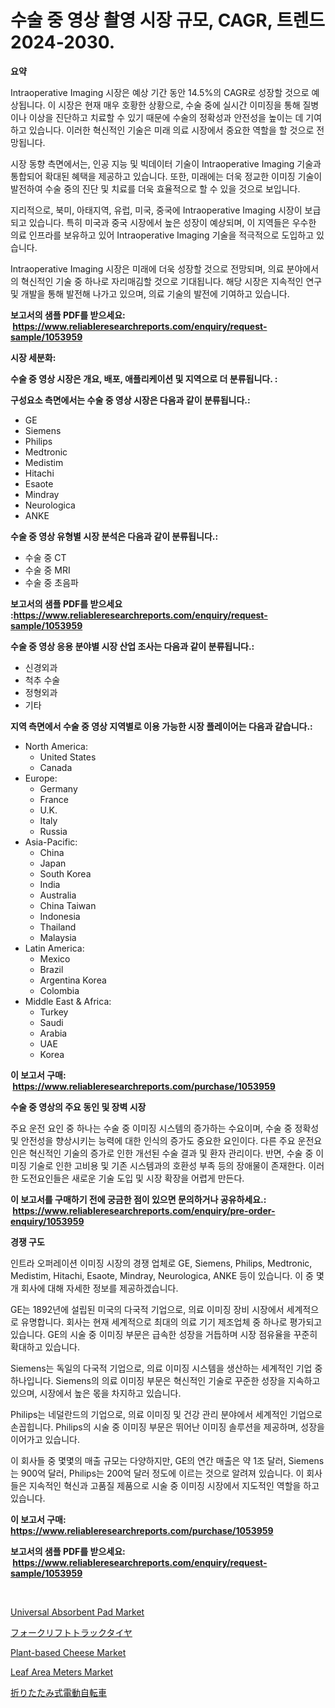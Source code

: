 <p><h1>수술 중 영상 촬영 시장 규모, CAGR, 트렌드 2024-2030.</h1></p><p><strong>요약</strong></p>
<p><p>Intraoperative Imaging 시장은 예상 기간 동안 14.5%의 CAGR로 성장할 것으로 예상됩니다. 이 시장은 현재 매우 호황한 상황으로, 수술 중에 실시간 이미징을 통해 질병이나 이상을 진단하고 치료할 수 있기 때문에 수술의 정확성과 안전성을 높이는 데 기여하고 있습니다. 이러한 혁신적인 기술은 미래 의료 시장에서 중요한 역할을 할 것으로 전망됩니다. </p><p>시장 동향 측면에서는, 인공 지능 및 빅데이터 기술이 Intraoperative Imaging 기술과 통합되어 확대된 혜택을 제공하고 있습니다. 또한, 미래에는 더욱 정교한 이미징 기술이 발전하여 수술 중의 진단 및 치료를 더욱 효율적으로 할 수 있을 것으로 보입니다. </p><p>지리적으로, 북미, 아태지역, 유럽, 미국, 중국에 Intraoperative Imaging 시장이 보급되고 있습니다. 특히 미국과 중국 시장에서 높은 성장이 예상되며, 이 지역들은 우수한 의료 인프라를 보유하고 있어 Intraoperative Imaging 기술을 적극적으로 도입하고 있습니다.</p><p>Intraoperative Imaging 시장은 미래에 더욱 성장할 것으로 전망되며, 의료 분야에서의 혁신적인 기술 중 하나로 자리매김할 것으로 기대됩니다. 해당 시장은 지속적인 연구 및 개발을 통해 발전해 나가고 있으며, 의료 기술의 발전에 기여하고 있습니다.</p></p>
<p><strong>보고서의 샘플 PDF를 받으세요: &nbsp;<a href="https://www.reliableresearchreports.com/enquiry/request-sample/1053959">https://www.reliableresearchreports.com/enquiry/request-sample/1053959</a></strong></p>
<p><strong>시장 세분화:</strong></p>
<p><strong> 수술 중 영상 시장은 개요, 배포, 애플리케이션 및 지역으로 더 분류됩니다. :</strong></p>
<p><strong>구성요소 측면에서는 수술 중 영상 시장은 다음과 같이 분류됩니다.:</strong></p>
<p><ul><li>GE</li><li>Siemens</li><li>Philips</li><li>Medtronic</li><li>Medistim</li><li>Hitachi</li><li>Esaote</li><li>Mindray</li><li>Neurologica</li><li>ANKE</li></ul></p>
<p><strong> 수술 중 영상 유형별 시장 분석은 다음과 같이 분류됩니다.:</strong></p>
<p><ul><li>수술 중 CT</li><li>수술 중 MRI</li><li>수술 중 초음파</li></ul></p>
<p><strong>보고서의 샘플 PDF를 받으세요 :<a href="https://www.reliableresearchreports.com/enquiry/request-sample/1053959">https://www.reliableresearchreports.com/enquiry/request-sample/1053959</a></strong></p>
<p><strong> 수술 중 영상 응용 분야별 시장 산업 조사는 다음과 같이 분류됩니다.:</strong></p>
<p><ul><li>신경외과</li><li>척추 수술</li><li>정형외과</li><li>기타</li></ul></p>
<p><strong>지역 측면에서 수술 중 영상 지역별로 이용 가능한 시장 플레이어는 다음과 같습니다.:</strong></p>
<p><ul>
    <li>
        North America:
        <ul>
            <li>United States</li>
            <li>Canada</li>
        </ul>
    </li>
    <li>
        Europe:
        <ul>
            <li>Germany</li>
            <li>France</li>
            <li>U.K.</li>
            <li>Italy</li>
            <li>Russia</li>
        </ul>
    </li>
    <li>
        Asia-Pacific:
        <ul>
            <li>China</li>
            <li>Japan</li>
            <li>South Korea</li>
            <li>India</li>
            <li>Australia</li>
            <li>China Taiwan</li>
            <li>Indonesia</li>
            <li>Thailand</li>
            <li>Malaysia</li>
        </ul>
    </li>
    <li>
        Latin America:
        <ul>
            <li>Mexico</li>
            <li>Brazil</li>
            <li>Argentina Korea</li>
            <li>Colombia</li>
        </ul>
    </li>
    <li>
        Middle East & Africa:
        <ul>
            <li>Turkey</li>
            <li>Saudi</li>
            <li>Arabia</li>
            <li>UAE</li>
            <li>Korea</li>
        </ul>
    </li>
    </ul></p>
<p><strong>이 보고서 구매: &nbsp;<a href="https://www.reliableresearchreports.com/purchase/1053959">https://www.reliableresearchreports.com/purchase/1053959</a></strong></p>
<p><strong>수술 중 영상의 주요 동인 및 장벽 시장</strong></p>
<p><p>주요 운전 요인 중 하나는 수술 중 이미징 시스템의 증가하는 수요이며, 수술 중 정확성 및 안전성을 향상시키는 능력에 대한 인식의 증가도 중요한 요인이다. 다른 주요 운전요인은 혁신적인 기술의 증가로 인한 개선된 수술 결과 및 환자 관리이다. 반면, 수술 중 이미징 기술로 인한 고비용 및 기존 시스템과의 호환성 부족 등의 장애물이 존재한다. 이러한 도전요인들은 새로운 기술 도입 및 시장 확장을 어렵게 만든다.</p></p>
<p><strong>이 보고서를 구매하기 전에 궁금한 점이 있으면 문의하거나 공유하세요.: &nbsp;<a href="https://www.reliableresearchreports.com/enquiry/pre-order-enquiry/1053959">https://www.reliableresearchreports.com/enquiry/pre-order-enquiry/1053959</a></strong></p>
<p><strong>경쟁 구도</strong></p>
<p><p>인트라 오퍼레이션 이미징 시장의 경쟁 업체로 GE, Siemens, Philips, Medtronic, Medistim, Hitachi, Esaote, Mindray, Neurologica, ANKE 등이 있습니다. 이 중 몇 개 회사에 대해 자세한 정보를 제공하겠습니다.</p><p>GE는 1892년에 설립된 미국의 다국적 기업으로, 의료 이미징 장비 시장에서 세계적으로 유명합니다. 회사는 현재 세계적으로 최대의 의료 기기 제조업체 중 하나로 평가되고 있습니다. GE의 시술 중 이미징 부문은 급속한 성장을 거듭하며 시장 점유율을 꾸준히 확대하고 있습니다.</p><p>Siemens는 독일의 다국적 기업으로, 의료 이미징 시스템을 생산하는 세계적인 기업 중 하나입니다. Siemens의 의료 이미징 부문은 혁신적인 기술로 꾸준한 성장을 지속하고 있으며, 시장에서 높은 몫을 차지하고 있습니다.</p><p>Philips는 네덜란드의 기업으로, 의료 이미징 및 건강 관리 분야에서 세계적인 기업으로 손꼽힙니다. Philips의 시술 중 이미징 부문은 뛰어난 이미징 솔루션을 제공하며, 성장을 이어가고 있습니다.</p><p>이 회사들 중 몇몇의 매출 규모는 다양하지만, GE의 연간 매출은 약 1조 달러, Siemens는 900억 달러, Philips는 200억 달러 정도에 이르는 것으로 알려져 있습니다. 이 회사들은 지속적인 혁신과 고품질 제품으로 시술 중 이미징 시장에서 지도적인 역할을 하고 있습니다.</p></p>
<p><strong>이 보고서 구매: &nbsp; <a href="https://www.reliableresearchreports.com/purchase/1053959">https://www.reliableresearchreports.com/purchase/1053959</a></strong></p>
<p><strong>보고서의 샘플 PDF를 받으세요: &nbsp;<a href="https://www.reliableresearchreports.com/enquiry/request-sample/1053959">https://www.reliableresearchreports.com/enquiry/request-sample/1053959</a></strong><strong></strong></p>
<p>&nbsp;</p>
<p><p><a href="https://github.com/AKSHATREPORTPRIME/Market-Research-Report-List-3/blob/main/universal-absorbent-pad-market.md">Universal Absorbent Pad Market</a></p><p><a href="https://github.com/xtkhtofdt934839/Market-Research-Report-List-1/blob/main/2594684190549.md">フォークリフトトラックタイヤ</a></p><p><a href="https://copper-carbon-84f.notion.site/Plant-based-Cheese-Market-Analysis-and-Market-Size-Global-Industry-Overview-Market-Segmentation-an-c8fd6db17d924577a10bcf8d61166ee1">Plant-based Cheese Market</a></p><p><a href="https://issuu.com/reportprime-2/docs/leaf-area-meters-market-size-2030.pptx">Leaf Area Meters Market</a></p><p><a href="https://github.com/ddwcuskozol07187/Market-Research-Report-List-1/blob/main/3651073190550.md">折りたたみ式電動自転車</a></p></p>
